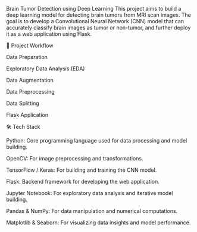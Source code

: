Brain Tumor Detection using Deep Learning
This project aims to build a deep learning model for detecting brain tumors from MRI scan images. The goal is to develop a Convolutional Neural Network (CNN) model that can accurately classify brain images as tumor or non-tumor, and further deploy it as a web application using Flask.

🧠 Project Workflow

Data Preparation

Exploratory Data Analysis (EDA)

Data Augmentation

Data Preprocessing

Data Splitting

Flask Application

🛠️ Tech Stack

Python: Core programming language used for data processing and model building.

OpenCV: For image preprocessing and transformations.

TensorFlow / Keras: For building and training the CNN model.

Flask: Backend framework for developing the web application.

Jupyter Notebook: For exploratory data analysis and iterative model building.

Pandas & NumPy: For data manipulation and numerical computations.

Matplotlib & Seaborn: For visualizing data insights and model performance.
